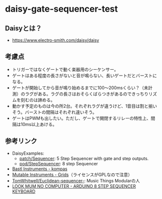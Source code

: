 # daisy-gate-sequencer-test

## Daisyとは？

* <https://www.electro-smith.com/daisy/daisy>

## 考慮点

* トリガーではなくゲートで動く楽器用のシーケンサー。
* ゲートはある程度の長さがないと音が鳴らない、長いゲートだとバーストになる。
* ゲートが開始してから音が鳴り始めるまでに100〜200msくらい？（未計測）のラグがある。ラグの長さはおそらくばらつきがあるのできっちりリズムを刻むのは諦める。
* 動かす予定のものは今の所2台。それぞれラグが違うけど、1音目は割と揃いそう。バーストの間隔はそれぞれ違いそう。
* ゲートはPWMも出したい。ただし、ゲートで開閉するリレーの特性上、間隔は10ms以上あける。

## 参考リンク

* DaisyExamples:
    * [patch/Sequencer](https://github.com/electro-smith/DaisyExamples/tree/master/patch/Sequencer): 5 Step Sequencer with gate and step outputs.
    * [pod/StepSequencer](https://github.com/electro-smith/DaisyExamples/tree/master/pod/StepSequencer): 8 step Sequencer
* [Bastl Instruments - kompas](https://github.com/bastl-instruments/kompas)
* [Mutable Instruments - Grids](https://github.com/pichenettes/eurorack/tree/master/grids)（ライセンスがGPLなので注意）
* [TomWhitwell/Euclidean-sequencer-](https://github.com/TomWhitwell/Euclidean-sequencer-): Music Things Modularの人
* [LOOK MUM NO COMPUTER - ARDUINO 8 STEP SEQUENCER KEYBOARD](https://www.lookmumnocomputer.com/projects/#/sequencer-keyboard)
